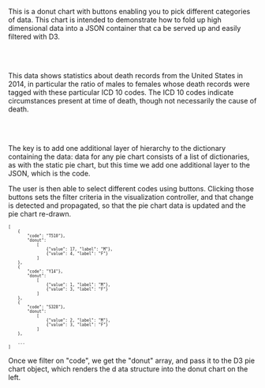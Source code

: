 This is a donut chart with buttons enabling you to pick different
categories of data. This chart is intended to demonstrate how to fold up 
high dimensional data into a JSON container that ca be served up and 
easily filtered with D3.

<br />
<br />

This data shows statistics about death records from the United States in 
2014, in particular the ratio of males to females whose death records 
were tagged with these particular ICD 10 codes. The ICD 10 codes indicate
circumstances present at time of death, though not necessarily 
the cause of death. 

<br/>
<br/>

The key is to add one additional layer of hierarchy to the dictionary containing the data:
data for any pie chart consists of a list of dictionaries, as with the static pie chart,
but this time we add one additional layer to the JSON, which is the code.

The user is then able to select different codes using buttons. Clicking those buttons
sets the filter criteria in the visualization controller, and that change is detected
and propagated, so that the pie chart data is updated and the pie chart re-drawn. 

<pre style="font-size: 8px;">
[
    {
        "code": "T510"},
        "donut": 
            [
                {"value": 17, "label": "M"}, 
                {"value": 4, "label": "F"}
            ]
    },
    {
        "code": "Y14"},
        "donut": 
            [
                {"value": 1, "label": "M"}, 
                {"value": 3, "label": "F"}
            ]
    },
    {
        "code": "S328"},
        "donut": 
            [
                {"value": 2, "label": "M"}, 
                {"value": 3, "label": "F"}
            ]
    },
    
    ...
]
</pre>

Once we filter on "code", we get the "donut" array, and pass it to the D3 pie chart object,
which renders the d ata structure into the donut chart on the left.  
